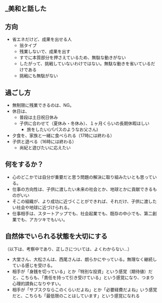 _美和と話した
---

## 方向
- 省エネだけど、成果を出せる人
  - 翁タイプ
  - 残業しないで、成果を出す
  - すでに本質部分を押さえているため、無駄な動きがない
  - したがって、挑戦していないわけではない。無駄な動きを省いているだけである
  - 挑戦にも無駄がない

## 過ごし方
- 無制限に残業できるのは、NG。
- 休日は、
  - 普段は土日祝日休み
  - 子供に合わせて（夏休み・冬休み）、１ヶ月くらいの長期休暇ほしい
    - 旅をしたい(パパスのようなお父さん)
- 夕食を、家族と一緒に食べられる（17時には終わる）
- 子供と遊べる（16時には終わる）
  - 尚紀と遊びたいに応えたい

## 何をするか？
- 心のどこかでは自分が重要だと思う問題の解決に取り組みたいとも思っている。
- 仕事の方向性は、子供に渡したい未来の社会とか、地球とかに貢献できるものがいい
- そこの組織が、より成功に近づくことができれば、それだけ、子供に渡したい社会や地球に近づけられる。
- 仕事相手は、スタートアップでも、社会起業でも、既存の中小でも、第二創業でも、アカツキでもいい。

## 自然体でいられる状態を大切にする
（以下は、考察中であり、正しさについては、よくわからない...）
- 大堂さん、大松さんは、西尾さんは、朗らかにやっている。無理なく継続している感じを受ける。
- 相手が「身銭を切っている」とか「特別な投資」という感覚（期待値）だと、こちらも、「責任を持って引き受けている」という感覚になり、つまり心理的請負になりやすい。
- 相手が「サブスクならこのくらいだよね」とか「必要経費だよね」いう感覚だと、こちらも「最低限のことはしています」という感覚になれる

